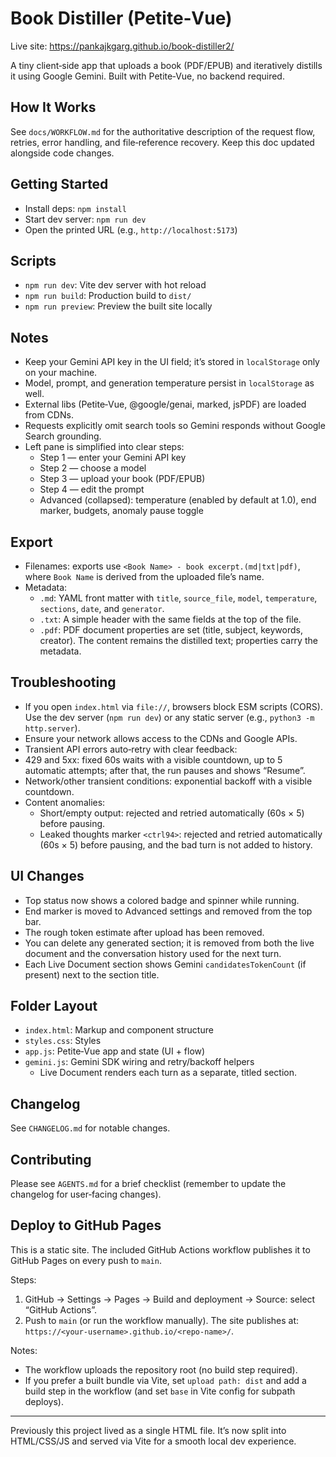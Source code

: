 # Book Distiller (Petite‑Vue)

Live site: https://pankajkgarg.github.io/book-distiller2/

A tiny client‑side app that uploads a book (PDF/EPUB) and iteratively distills it using Google Gemini. Built with Petite‑Vue, no backend required.

## How It Works

See `docs/WORKFLOW.md` for the authoritative description of the request flow, retries, error handling, and file‑reference recovery. Keep this doc updated alongside code changes.

## Getting Started

- Install deps: `npm install`
- Start dev server: `npm run dev`
- Open the printed URL (e.g., `http://localhost:5173`)

## Scripts

- `npm run dev`: Vite dev server with hot reload
- `npm run build`: Production build to `dist/`
- `npm run preview`: Preview the built site locally

## Notes

- Keep your Gemini API key in the UI field; it’s stored in `localStorage` only on your machine.
- Model, prompt, and generation temperature persist in `localStorage` as well.
- External libs (Petite‑Vue, @google/genai, marked, jsPDF) are loaded from CDNs.
- Requests explicitly omit search tools so Gemini responds without Google Search grounding.
- Left pane is simplified into clear steps:
  - Step 1 — enter your Gemini API key
  - Step 2 — choose a model
  - Step 3 — upload your book (PDF/EPUB)
  - Step 4 — edit the prompt
  - Advanced (collapsed): temperature (enabled by default at 1.0), end marker, budgets, anomaly pause toggle

## Export

- Filenames: exports use `<Book Name> - book excerpt.(md|txt|pdf)`, where `Book Name` is derived from the uploaded file’s name.
- Metadata:
  - `.md`: YAML front matter with `title`, `source_file`, `model`, `temperature`, `sections`, `date`, and `generator`.
  - `.txt`: A simple header with the same fields at the top of the file.
  - `.pdf`: PDF document properties are set (title, subject, keywords, creator). The content remains the distilled text; properties carry the metadata.

## Troubleshooting

- If you open `index.html` via `file://`, browsers block ESM scripts (CORS). Use the dev server (`npm run dev`) or any static server (e.g., `python3 -m http.server`).
- Ensure your network allows access to the CDNs and Google APIs.
 - Transient API errors auto‑retry with clear feedback:
  - 429 and 5xx: fixed 60s waits with a visible countdown, up to 5 automatic attempts; after that, the run pauses and shows “Resume”.
  - Network/other transient conditions: exponential backoff with a visible countdown.
 - Content anomalies:
   - Short/empty output: rejected and retried automatically (60s × 5) before pausing.
   - Leaked thoughts marker `<ctrl94>`: rejected and retried automatically (60s × 5) before pausing, and the bad turn is not added to history.

## UI Changes

- Top status now shows a colored badge and spinner while running.
- End marker is moved to Advanced settings and removed from the top bar.
- The rough token estimate after upload has been removed.
- You can delete any generated section; it is removed from both the live document and the conversation history used for the next turn.
 - Each Live Document section shows Gemini `candidatesTokenCount` (if present) next to the section title.

## Folder Layout

- `index.html`: Markup and component structure
- `styles.css`: Styles
- `app.js`: Petite‑Vue app and state (UI + flow)
- `gemini.js`: Gemini SDK wiring and retry/backoff helpers
  - Live Document renders each turn as a separate, titled section.

## Changelog

See `CHANGELOG.md` for notable changes.

## Contributing

Please see `AGENTS.md` for a brief checklist (remember to update the changelog for user‑facing changes).

## Deploy to GitHub Pages

This is a static site. The included GitHub Actions workflow publishes it to GitHub Pages on every push to `main`.

Steps:

1) GitHub → Settings → Pages → Build and deployment → Source: select “GitHub Actions”.
2) Push to `main` (or run the workflow manually). The site publishes at:
   `https://<your-username>.github.io/<repo-name>/`.

Notes:
- The workflow uploads the repository root (no build step required).
- If you prefer a built bundle via Vite, set `upload path: dist` and add a build step in the workflow (and set `base` in Vite config for subpath deploys).

---

Previously this project lived as a single HTML file. It’s now split into HTML/CSS/JS and served via Vite for a smooth local dev experience.
